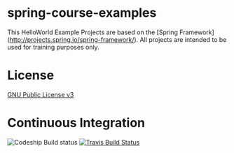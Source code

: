 spring-course-examples
======================

This HelloWorld Example Projects are based on the [Spring Framework] (http://projects.spring.io/spring-framework/). All projects are intended to be used for training purposes only.

License
=======
[GNU Public License v3](http://www.gnu.org/licenses/gpl-3.0.txt)

Continuous Integration
======================
![Codeship Build status](https://www.codeship.io/projects/4b569f40-3661-0131-a8a3-428a213de519/status "Codeship status")
[![Travis Build Status](https://travis-ci.org/tfr42/spring-course-examples.png?branch=master)](https://travis-ci.org/tfr42/spring-course-examples)

